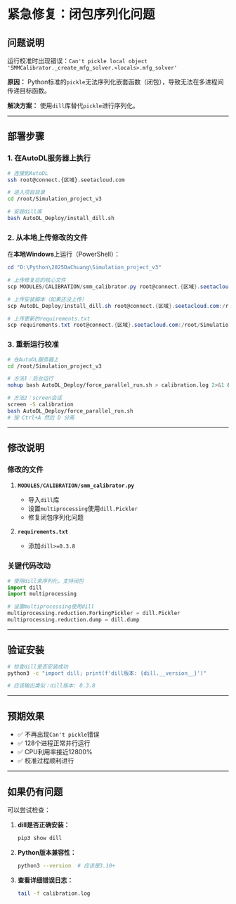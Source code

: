 # 紧急修复：闭包序列化问题

## 问题说明

运行校准时出现错误：`Can't pickle local object 'SMMCalibrator._create_mfg_solver.<locals>.mfg_solver'`

**原因：** Python标准的`pickle`无法序列化嵌套函数（闭包），导致无法在多进程间传递目标函数。

**解决方案：** 使用`dill`库替代`pickle`进行序列化。

---

## 部署步骤

### 1. 在AutoDL服务器上执行

```bash
# 连接到AutoDL
ssh root@connect.{区域}.seetacloud.com

# 进入项目目录
cd /root/Simulation_project_v3

# 安装dill库
bash AutoDL_Deploy/install_dill.sh
```

### 2. 从本地上传修改的文件

在**本地Windows**上运行（PowerShell）：

```powershell
cd "D:\Python\2025DaChuang\Simulation_project_v3"

# 上传修复后的核心文件
scp MODULES/CALIBRATION/smm_calibrator.py root@connect.{区域}.seetacloud.com:/root/Simulation_project_v3/MODULES/CALIBRATION/

# 上传安装脚本（如果还没上传）
scp AutoDL_Deploy/install_dill.sh root@connect.{区域}.seetacloud.com:/root/Simulation_project_v3/AutoDL_Deploy/

# 上传更新的requirements.txt
scp requirements.txt root@connect.{区域}.seetacloud.com:/root/Simulation_project_v3/
```

### 3. 重新运行校准

```bash
# 在AutoDL服务器上
cd /root/Simulation_project_v3

# 方法1：后台运行
nohup bash AutoDL_Deploy/force_parallel_run.sh > calibration.log 2>&1 &

# 方法2：screen会话
screen -S calibration
bash AutoDL_Deploy/force_parallel_run.sh
# 按 Ctrl+A 然后 D 分离
```

---

## 修改说明

### 修改的文件

1. **`MODULES/CALIBRATION/smm_calibrator.py`**
   - 导入`dill`库
   - 设置`multiprocessing`使用`dill.Pickler`
   - 修复闭包序列化问题

2. **`requirements.txt`**
   - 添加`dill>=0.3.8`

### 关键代码改动

```python
# 使用dill来序列化，支持闭包
import dill
import multiprocessing

# 设置multiprocessing使用dill
multiprocessing.reduction.ForkingPickler = dill.Pickler
multiprocessing.reduction.dump = dill.dump
```

---

## 验证安装

```bash
# 检查dill是否安装成功
python3 -c "import dill; print(f'dill版本: {dill.__version__}')"

# 应该输出类似：dill版本: 0.3.8
```

---

## 预期效果

- ✅ 不再出现`Can't pickle`错误
- ✅ 128个进程正常并行运行
- ✅ CPU利用率接近12800%
- ✅ 校准过程顺利进行

---

## 如果仍有问题

可以尝试检查：

1. **dill是否正确安装：**
   ```bash
   pip3 show dill
   ```

2. **Python版本兼容性：**
   ```bash
   python3 --version  # 应该是3.10+
   ```

3. **查看详细错误日志：**
   ```bash
   tail -f calibration.log
   ```

